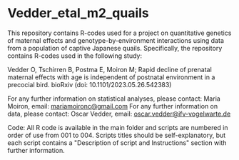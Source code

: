 # Vedder_etal_m2_quails
This repository contains R-codes used for a project on quantitative genetics of maternal effects and genotype-by-environment interactions using data from a population of captive Japanese quails. Specifically, the repository contains R-codes used in the following study:

Vedder O, Tschirren B, Postma E, Moiron M; Rapid decline of prenatal maternal effects with age is independent of postnatal environment in a precocial bird. bioRxiv (doi: 10.1101/2023.05.26.542383)

For any further information on statistical analyses, please contact: Maria Moiron, email: mariamoironc@gmail.com
For any further information on data, please contact: Oscar Vedder, email: oscar.vedder@ifv-vogelwarte.de

Code: All R code is available in the main folder and scripts are numbered in order of use from 001 to 004. Scripts titles should be self-explanatory, but each script contains a "Description of script and Instructions" section with further information.
